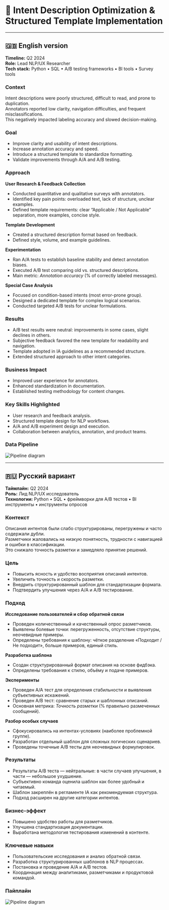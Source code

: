 # 📄 Intent Description Optimization & Structured Template Implementation

---

## 🇬🇧 English version

**Timeline:** Q2 2024  
**Role:** Lead NLP/UX Researcher  
**Tech stack:** Python • SQL • A/B testing frameworks • BI tools • Survey tools  

### Context
Intent descriptions were poorly structured, difficult to read, and prone to duplication.  
Annotators reported low clarity, navigation difficulties, and frequent misclassifications.  
This negatively impacted labeling accuracy and slowed decision-making.

### Goal
- Improve clarity and usability of intent descriptions.  
- Increase annotation accuracy and speed.  
- Introduce a structured template to standardize formatting.  
- Validate improvements through A/A and A/B testing.  

### Approach

**User Research & Feedback Collection**  
- Conducted quantitative and qualitative surveys with annotators.  
- Identified key pain points: overloaded text, lack of structure, unclear examples.  
- Defined template requirements: clear “Applicable / Not Applicable” separation, more examples, concise style.  

**Template Development**  
- Created a structured description format based on feedback.  
- Defined style, volume, and example guidelines.  

**Experimentation**  
- Ran A/A tests to establish baseline stability and detect annotation biases.  
- Executed A/B test comparing old vs. structured descriptions.  
- Main metric: *Annotation accuracy* (% of correctly labeled messages).  

**Special Case Analysis**  
- Focused on condition-based intents (most error-prone group).  
- Designed a dedicated template for complex logical scenarios.  
- Conducted targeted A/B tests for unclear formulations.  

### Results
- A/B test results were neutral: improvements in some cases, slight declines in others.  
- Subjective feedback favored the new template for readability and navigation.  
- Template adopted in IA guidelines as a recommended structure.  
- Extended structured approach to other intent categories.  

### Business Impact
- Improved user experience for annotators.  
- Enhanced standardization in documentation.  
- Established testing methodology for content changes.  

### Key Skills Highlighted
- User research and feedback analysis.  
- Structured template design for NLP workflows.  
- A/A and A/B experiment design and execution.  
- Collaboration between analytics, annotation, and product teams.

### Data Pipeline

![Pipeline diagram](assets/pipeline_gb_version.png)

---

## 🇷🇺 Русский вариант

**Таймлайн:** Q2 2024  
**Роль:** Лид NLP/UX исследователь  
**Технологии:** Python • SQL • фреймворки для A/B тестов • BI инструменты • инструменты опросов  

### Контекст
Описания интентов были слабо структурированы, перегружены и часто содержали дубли.  
Разметчики жаловались на низкую понятность, трудности с навигацией и ошибки в классификации.  
Это снижало точность разметки и замедляло принятие решений.

### Цель
- Повысить ясность и удобство восприятия описаний интентов.  
- Увеличить точность и скорость разметки.  
- Внедрить структурированный шаблон для стандартизации формата.  
- Подтвердить улучшения через A/A и A/B тестирование.  

### Подход

**Исследование пользователей и сбор обратной связи**  
- Проведен количественный и качественный опрос разметчиков.  
- Выявлены болевые точки: перегруженность, отсутствие структуры, неочевидные примеры.  
- Определены требования к шаблону: чёткое разделение «Подходит / Не подходит», больше примеров, единый стиль.  

**Разработка шаблона**  
- Создан структурированный формат описания на основе фидбэка.  
- Определены требования к стилю, объёму и подаче примеров.  

**Эксперименты**  
- Проведен A/A тест для определения стабильности и выявления субъективных искажений.  
- Проведен A/B тест: сравнение старых и шаблонных описаний.  
- Основная метрика: *Точность разметки* (% правильно размеченных сообщений).  

**Разбор особых случаев**  
- Сфокусировались на интентах-условиях (наиболее проблемной группе).  
- Разработан отдельный шаблон для сложных логических сценариев.  
- Проведены точечные A/B тесты для неочевидных формулировок.  

### Результаты
- Результаты A/B теста — нейтральные: в части случаев улучшения, в части — небольшое ухудшение.  
- Субъективно команда оценила шаблон как более удобный и читаемый.  
- Шаблон закреплён в регламенте IA как рекомендуемая структура.  
- Подход расширен на другие категории интентов.  

### Бизнес-эффект
- Повышено удобство работы для разметчиков.  
- Улучшена стандартизация документации.  
- Выработана методология тестирования изменений в контенте.  

### Ключевые навыки
- Пользовательские исследования и анализ обратной связи.  
- Разработка структурированных шаблонов в NLP процессах.  
- Постановка и проведение A/A и A/B тестов.  
- Координация между аналитиками, разметчиками и продуктовой командой.

### Пайплайн

![Pipeline diagram](assets/pipeline_ru_version.png)
